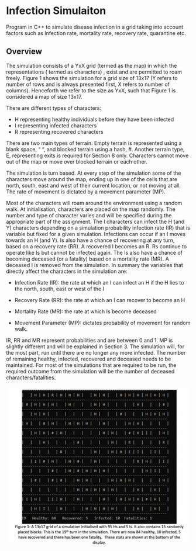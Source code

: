 # Infection Simulaiton
Program in C++ to simulate disease infection in a grid taking into account factors such as Infection rate, mortality rate, recovery rate, quarantine etc.


## Overview

The simulation consists of a YxX grid (termed as the map) in which the representations ( termed as characters) , exist and are permitted to roam freely. Figure 1 shows the simulation for a grid size of 13x17 (Y refers to number of rows and is always presented first, X refers to number of columns). Henceforth we refer to the size as YxX, such that Figure 1 is considered a map of size 13x17.


There are different types of characters:

- H representing healthy individuals before they have been infected
- I representing infected characters
- R representing recovered characters

There are two main types of terrain. Empty terrain is represented using a blank space, “ “, and blocked terrain using a hash, #. Another terrain type, E, representing exits is required for Section 8 only. Characters cannot move out of the map or move over blocked terrain or each other.

The simulation is turn based. At every step of the simulation some of the characters move around the map, ending up in one of the cells that are north, south, east and west of their current location, or not moving at all. The rate of movement is dictated by a movement parameter (MP).

Most of the characters will roam around the environment using a random walk. At initialisation, characters are placed on the map randomly. The number and type of character varies and will be specified during the appropriate part of the assignment. The I characters can infect the H (and Y) characters depending on a simulation probability infection rate (IR) that is variable but fixed for a given simulation. Infections can occur if an I moves towards an H (and Y). Is also have a chance of recovering at any turn, based on a recovery rate (RR). A recovered I becomes an R. Rs continue to operate like Is but cannot be infected again. The Is also have a chance of becoming deceased (or a fatality) based on a mortality rate (MR). A deceased I is removed from the simulation. In summary the variables that directly affect the characters in the simulation are:

- Infection Rate (IR): the rate at which an I can infect an H if the H lies to the north, south, east or west of the I

- Recovery Rate (RR): the rate at which an I can recover to become an H

- Mortality Rate (MR): the rate at which Is become deceased

- Movement Parameter (MP): dictates probability of movement for random walk.

IR, RR and MR represent probabilities and are between 0 and 1. MP is slightly different and will be explained in Section 3. The simulation will, for the most part, run until there are no longer any more infected. The number of remaining healthy, infected, recovered and deceased needs to be maintained. For most of the simulations that are required to be run, the required outcome from the simulation will be the number of deceased characters/fatalities.

![Simulation display](Simulation.png?raw=true "Simulation display")
